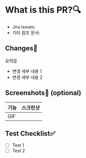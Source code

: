 # What is this PR?🔍

- Jira Issues:
- 기타 참조 문서:

## Changes📝

요약글

- 변경 세부 내용 1
- 변경 세부 내용 2

## Screenshots📸 (optional)

|기능|스크린샷|
|---|-------|
|GIF||

## Test Checklist✅

- [ ] Test 1
- [ ] Test 2
